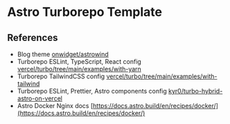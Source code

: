 # Astro Turborepo Template

## References

- Blog theme [onwidget/astrowind](https://github.com/onwidget/astrowind)
- Turborepo ESLint, TypeScript, React config [vercel/turbo/tree/main/examples/with-yarn](https://github.com/vercel/turbo/tree/main/examples/with-yarn)
- Turborepo TailwindCSS config [vercel/turbo/tree/main/examples/with-tailwind](https://github.com/vercel/turbo/tree/main/examples/with-tailwind)
- Turborepo ESLint, Prettier, Astro components config [kyr0/turbo-hybrid-astro-on-vercel](https://github.com/kyr0/turbo-hybrid-astro-on-vercel)
- Astro Docker Nginx docs [https://docs.astro.build/en/recipes/docker/](https://docs.astro.build/en/recipes/docker/)
